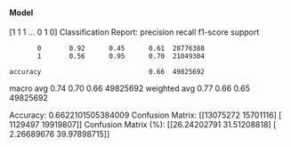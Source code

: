#### Model
[1 1 1 ... 0 1 0]
Classification Report:
              precision    recall  f1-score   support

           0       0.92      0.45      0.61  28776388
           1       0.56      0.95      0.70  21049304

    accuracy                           0.66  49825692
   macro avg       0.74      0.70      0.66  49825692
weighted avg       0.77      0.66      0.65  49825692

Accuracy: 0.6622101505384009
Confusion Matrix:
[[13075272 15701116]
 [ 1129497 19919807]]
Confusion Matrix (%):
[[26.24202791 31.51208818]
 [ 2.26689676 39.97898715]]
